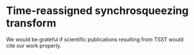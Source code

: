# Time-reassigned synchrosqueezing transform
We would be grateful if scientific publications resulting from TSST would cite our work properly.
